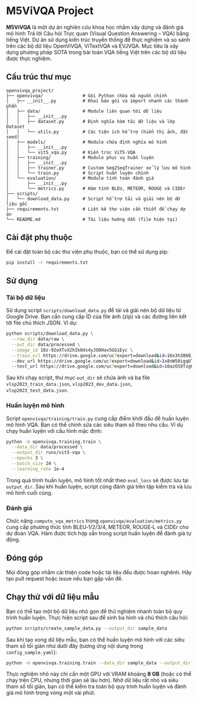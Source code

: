 
# M5ViVQA Project

**M5ViVQA** là một dự án nghiên cứu khoa học nhằm xây dựng và đánh giá mô hình Trả lời Câu hỏi Trực quan (Visual Question Answering – VQA) bằng tiếng Việt. Dự án sử dụng kiến trúc truyền thống để thực nghiệm và so sánh trên các bộ dữ liệu OpenViVQA, ViTextVQA và EVJVQA. Mục tiêu là xây dựng phương pháp SOTA trong bài toán VQA tiếng Việt trên các bộ dữ liệu được thực nghiệm.

## Cấu trúc thư mục

```
openvivqa_project/
├── openvivqa/               # Gói Python chứa mã nguồn chính
│   ├── __init__.py          # Khai báo gói và import nhanh các thành phần
│   ├── data/                # Module liên quan tới dữ liệu
│   │   ├── __init__.py
│   │   ├── dataset.py       # Định nghĩa hàm tải dữ liệu và lớp Dataset
│   │   └── utils.py         # Các tiện ích hỗ trợ (hiển thị ảnh, đặt seed)
│   ├── models/              # Module chứa định nghĩa mô hình
│   │   ├── __init__.py
│   │   └── vit5_vqa.py      # Kiến trúc ViT5-VQA
│   ├── training/            # Module phục vụ huấn luyện
│   │   ├── __init__.py
│   │   ├── trainer.py       # Custom Seq2SeqTrainer xử lý lưu mô hình
│   │   └── train.py         # Script huấn luyện chính
│   └── evaluation/          # Module tính toán đánh giá
│       ├── __init__.py
│       └── metrics.py       # Hàm tính BLEU, METEOR, ROUGE và CIDEr
├── scripts/
│   └── download_data.py     # Script hỗ trợ tải và giải nén bộ dữ liệu gốc
├── requirements.txt         # Liệt kê thư viện cần thiết để chạy dự án
└── README.md                # Tài liệu hướng dẫn (file hiện tại)
```

## Cài đặt phụ thuộc

Để cài đặt toàn bộ các thư viện phụ thuộc, bạn có thể sử dụng pip:

```bash
pip install -r requirements.txt
```

## Sử dụng

### Tải bộ dữ liệu

Sử dụng script `scripts/download_data.py` để tải và giải nén bộ dữ liệu từ Google
Drive. Bạn cần cung cấp ID của file ảnh (zip) và các đường liên kết tới file
chú thích JSON. Ví dụ:

```bash
python scripts/download_data.py \
  --raw_dir data/raw \
  --out_dir data/processed \
  --image_id 10z-92oXTvX2hIk0ds4yJOOHav5GGiEyc \
  --train_url https://drive.google.com/uc?export=download&id=16x3h386Q_2UfCxT_3vXmPuXLScxid9L6 \
  --dev_url https://drive.google.com/uc?export=download&id=1x8nW50igqUT90LUqmL5h66LoCYkkPTZA \
  --test_url https://drive.google.com/uc?export=download&id=10azOS9TzgQl8HrztbexlKh08pkyMb4m5
```

Sau khi chạy script, thư mục `out_dir` sẽ chứa ảnh và ba file
`vlsp2023_train_data.json`, `vlsp2023_dev_data.json`, `vlsp2023_test_data.json`.

### Huấn luyện mô hình

Script `openvivqa/training/train.py` cung cấp điểm khởi đầu để huấn luyện
mô hình VQA. Bạn có thể chỉnh sửa các siêu tham số theo nhu cầu. Ví dụ
chạy huấn luyện với cấu hình mặc định:

```bash
python -m openvivqa.training.train \
  --data_dir data/processed \
  --output_dir runs/vit5-vqa \
  --epochs 3 \
  --batch_size 24 \
  --learning_rate 1e-4
```

Trong quá trình huấn luyện, mô hình tốt nhất theo `eval_loss` sẽ được lưu tại
`output_dir`. Sau khi huấn luyện, script cũng đánh giá trên tập kiểm tra và
lưu mô hình cuối cùng.

### Đánh giá

Chức năng `compute_vqa_metrics` trong `openvivqa/evaluation/metrics.py` cung cấp
phương thức tính BLEU‑1/2/3/4, METEOR, ROUGE‑L và CIDEr cho dự đoán VQA. Hàm
được tích hợp sẵn trong script huấn luyện để đánh giá tự động.

## Đóng góp

Mọi đóng góp nhằm cải thiện code hoặc tài liệu đều được hoan nghênh. Hãy tạo
pull request hoặc issue nếu bạn gặp vấn đề.

## Chạy thử với dữ liệu mẫu

Bạn có thể tạo một bộ dữ liệu nhỏ gọn để thử nghiệm nhanh toàn bộ quy trình huấn luyện.
Thực hiện script sau để sinh ba hình và chú thích câu hỏi:

```bash
python scripts/create_sample_data.py --output_dir sample_data
```

Sau khi tạo xong dữ liệu mẫu, bạn có thể huấn luyện mô hình với các siêu tham số tối giản như dưới đây (tương ứng nội dung trong `config_sample.yaml`):

```bash
python -m openvivqa.training.train --data_dir sample_data --output_dir sample_results --epochs 1 --batch_size 1 --gradient_accumulation_steps 1 --learning_rate 1e-4 --num_workers 0 --eval_steps 1 --save_steps 1 --generation_max_length 32 --generation_num_beams 1
```

Thực nghiệm nhỏ này chỉ cần một GPU với VRAM khoảng **8 GB** (hoặc có thể chạy trên CPU, nhưng thời gian sẽ lâu hơn). Nhờ dữ liệu rất nhỏ và siêu tham số tối giản, bạn có thể kiểm tra toàn bộ quy trình huấn luyện và đánh giá mô hình trong vòng một vài phút.
